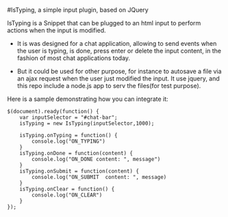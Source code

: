 #IsTyping, a simple input plugin, based on JQuery

IsTyping is a Snippet that can be plugged to an html input to perform actions when the input is modified.

 - It is was designed for a chat application, allowing to send events when the user is typing, is done, press enter or delete the input content, in the fashion of most chat applications today.

 - But it could be used for other purpose, for instance to autosave a file via an ajax request when the user just modified the input.
It use jquery, and this repo include a node.js app to serv the files(for test purpose).


Here is a sample demonstrating how you can integrate it:

    $(document).ready(function() {
        var inputSelector = "#chat-bar";
        isTyping = new IsTyping(inputSelector,1000);

        isTyping.onTyping = function() {
            console.log("ON_TYPING")
        }
        isTyping.onDone = function(content) {
            console.log("ON_DONE content: ", message")
        }
        isTyping.onSubmit = function(content) {
            console.log("ON_SUBMIT  content: ", message)
        } 
        isTyping.onClear = function() {
            console.log("ON_CLEAR")
        }
    });

